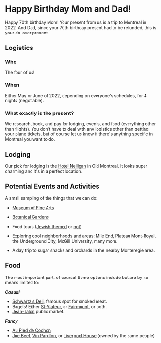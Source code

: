 # Happy Birthday Mom and Dad!

Happy 70th birthday Mom! Your present from us is a trip to Montreal in 2022. And Dad, since your 70th birthday present had to be refunded, this is your do-over present.

## Logistics

### Who

The four of us!

### When

Either May or June of 2022, depending on everyone's schedules, for 4 nights (negotiable).

### What exactly is the present?

We research, book, and pay for lodging, events, and food (everything other than flights). You don't have to deal with any logistics other than getting your plane tickets, but of course let us know if there's anything specific in Montreal you want to do.

## Lodging

Our pick for lodging is the [Hotel Nelligan](https://hotelnelligan.com/) in Old Montreal. It looks super charming and it's in a perfect location.

## Potential Events and Activities

A small sampling of the things that we can do:

- [Museum of Fine Arts](https://www.mbam.qc.ca/en/)

- [Botanical Gardens](https://espacepourlavie.ca/en/botanical-garden)

- Food tours ([Jewish themed](https://wanderingchew.ca/) or [not](https://localfoodtours.com/montreal/))

- Exploring cool neighborhoods and areas: Mile End, Plateau Mont-Royal, the Underground City, McGill University, many more.

- A day trip to sugar shacks and orchards in the nearby Monteregie area.

## Food

The most important part, of course! Some options include but are by no means limited to:

***Casual***
- [Schwartz's Deli](https://en.wikipedia.org/wiki/Schwartz%27s), famous spot for smoked meat.
- Bagels! Either [St-Viateur](https://www.stviateurbagel.com/), or [Fairmount](https://fairmountbagel.com/), or both.
- [Jean-Talon](https://www.marchespublics-mtl.com/en/marches/jean-talon-market/) public market.

***Fancy***
- [Au Pied de Cochon](https://aupieddecochon.ca/qc/)
- [Joe Beef](https://www.joebeef.com/), [Vin Papillon](https://vinpapillon.com/), or [Liverpool House](https://liverpoolhouse.ca/) (owned by the same people)
